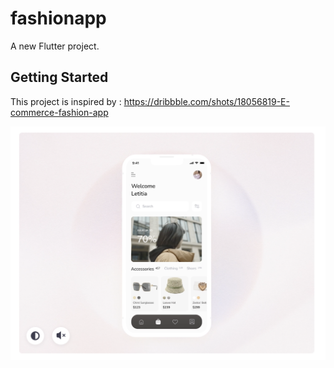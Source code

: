 # fashionapp

A new Flutter project.

## Getting Started

This project is inspired by : https://dribbble.com/shots/18056819-E-commerce-fashion-app

<img src="assets/images/design-image.png" alt="Fashion App" title="Fashion App Image">

